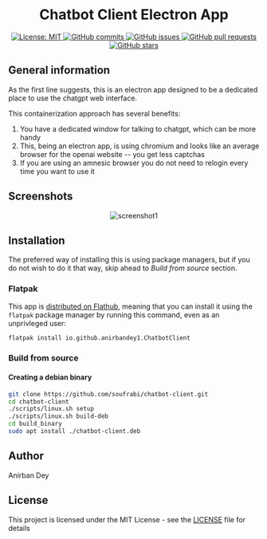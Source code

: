 <h1 align="center"> Chatbot Client Electron App </h1> 

<p align="center">
  <a href="https://opensource.org/licenses/MIT">
    <img alt="License: MIT" src="https://img.shields.io/badge/License-MIT-blue.svg">
  </a>

  <a href="https://github.com/soufrabi/chatbot-client/commits/master">
    <img alt="GitHub commits" src="https://img.shields.io/github/commit-activity/y/soufrabi/chatbot-client?color=red&label=commits">
  </a>

  <a href="https://github.com/soufrabi/chatbot-client/issues">
    <img alt="GitHub issues" src="https://img.shields.io/github/issues/soufrabi/chatbot-client?color=important">
  </a>
  <a href="https://github.com/soufrabi/chatbot-client/pulls">
    <img alt="GitHub pull requests" src="https://img.shields.io/github/issues-pr/soufrabi/chatbot-client?color=blueviolet">
  </a>

  <a href="https://github.com/soufrabi/chatbot-client/stargazers">
    <img alt="GitHub stars" src="https://img.shields.io/github/stars/soufrabi/chatbot-client?style=social">
  </a>
</p>

## General information

As the first line suggests, this is an electron app designed to be a dedicated place to use the chatgpt web interface.

This containerization approach has several benefits:
1. You have a dedicated window for talking to chatgpt, which can be more handy
2. This, being an electron app, is using chromium and looks like an average browser for the openai website -- you get less captchas
3. If you are using an amnesic browser you do not need to relogin every time you want to use it

## Screenshots
<div align="center" style=""> 
  <img alt="screenshot1" style="max-width:40vw;" src="https://soufrabi.github.io/project-assets/chatbot-client/screenshots/login-page.png">
</div>

## Installation
The preferred way of installing this is using package managers, but if you do not wish to do it that way, skip ahead to *Build from source* section.

### Flatpak

This app is [distributed on Flathub](https://flathub.org/apps/io.github.anirbandey1.ChatbotClient),
meaning that you can install it using  the `flatpak` package manager by running this command, even as an unprivleged user:
```sh
flatpak install io.github.anirbandey1.ChatbotClient
```

### Build from source

#### Creating a debian binary

```sh
git clone https://github.com/soufrabi/chatbot-client.git
cd chatbot-client
./scripts/linux.sh setup
./scripts/linux.sh build-deb
cd build_binary
sudo apt install ./chatbot-client.deb
```

## Author

<a href = "https://anirbandey.net" style="text-decoration: none; color: inherit;">Anirban Dey</a>

## License

This project is licensed under the MIT License - see the [LICENSE](./LICENSE) file for details
